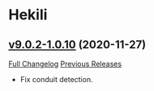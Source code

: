 # Hekili

## [v9.0.2-1.0.10](https://github.com/Hekili/hekili/tree/v9.0.2-1.0.10) (2020-11-27)
[Full Changelog](https://github.com/Hekili/hekili/compare/v9.0.2-1.0.9...v9.0.2-1.0.10) [Previous Releases](https://github.com/Hekili/hekili/releases)

- Fix conduit detection.  
